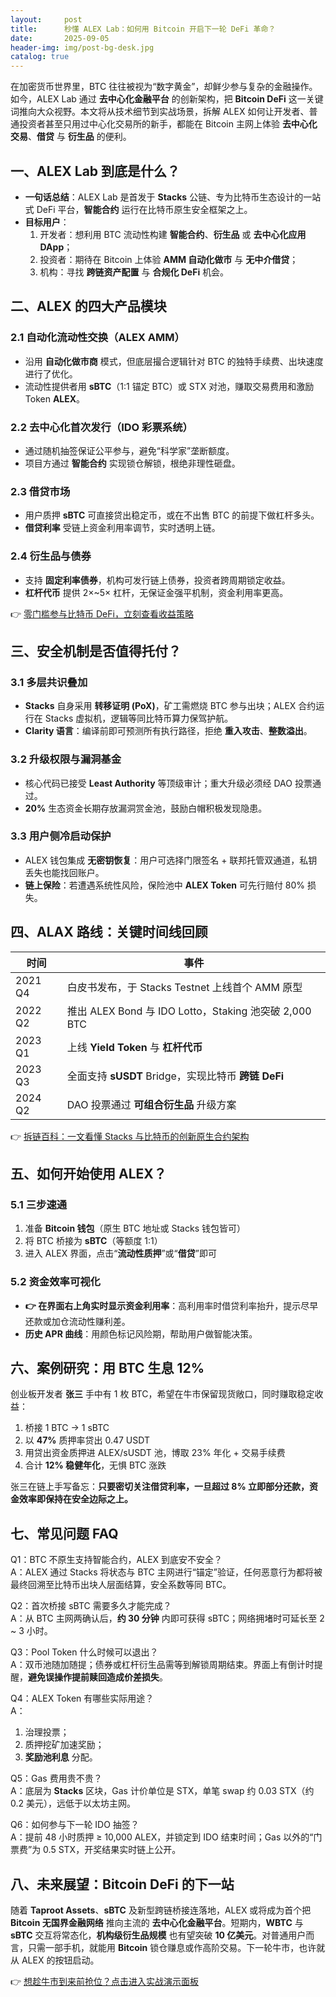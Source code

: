 ```yaml
---
layout:     post
title:      秒懂 ALEX Lab：如何用 Bitcoin 开启下一轮 DeFi 革命？
date:       2025-09-05
header-img: img/post-bg-desk.jpg
catalog: true
---
```


在加密货币世界里，BTC 往往被视为“数字黄金”，却鲜少参与复杂的金融操作。如今，ALEX Lab 通过 **去中心化金融平台** 的创新架构，把 **Bitcoin DeFi** 这一关键词推向大众视野。本文将从技术细节到实战场景，拆解 ALEX 如何让开发者、普通投资者甚至只用过中心化交易所的新手，都能在 Bitcoin 主网上体验 **去中心化交易**、**借贷** 与 **衍生品** 的便利。

## 一、ALEX Lab 到底是什么？

- **一句话总结**：ALEX Lab 是首发于 **Stacks** 公链、专为比特币生态设计的一站式 DeFi 平台，**智能合约** 运行在比特币原生安全框架之上。  
- **目标用户**：  
  1. 开发者：想利用 BTC 流动性构建 **智能合约**、**衍生品** 或 **去中心化应用 DApp**；  
  2. 投资者：期待在 Bitcoin 上体验 **AMM 自动化做市** 与 **无中介借贷**；  
  3. 机构：寻找 **跨链资产配置** 与 **合规化 DeFi** 机会。

## 二、ALEX 的四大产品模块

### 2.1 自动化流动性交换（ALEX AMM）

- 沿用 **自动化做市商** 模式，但底层撮合逻辑针对 BTC 的独特手续费、出块速度进行了优化。  
- 流动性提供者用 **sBTC**（1:1 锚定 BTC）或 STX 对池，赚取交易费用和激励 Token **ALEX**。

### 2.2 去中心化首次发行（IDO 彩票系统）

- 通过随机抽签保证公平参与，避免“科学家”垄断额度。  
- 项目方通过 **智能合约** 实现锁仓解锁，根绝非理性砸盘。

### 2.3 借贷市场

- 用户质押 **sBTC** 可直接贷出稳定币，或在不出售 BTC 的前提下做杠杆多头。  
- **借贷利率** 受链上资金利用率调节，实时透明上链。

### 2.4 衍生品与债券

- 支持 **固定利率债券**，机构可发行链上债券，投资者跨周期锁定收益。  
- **杠杆代币** 提供 2×~5× 杠杆，无保证金强平机制，资金利用率更高。

👉 [零门槛参与比特币 DeFi，立刻查看收益策略](https://okxdog.com/)

## 三、安全机制是否值得托付？

### 3.1 多层共识叠加

- **Stacks** 自身采用 **转移证明 (PoX)**，矿工需燃烧 BTC 参与出块；ALEX 合约运行在 Stacks 虚拟机，逻辑等同比特币算力保驾护航。  
- **Clarity 语言**：编译前即可预测所有执行路径，拒绝 **重入攻击**、**整数溢出**。

### 3.2 升级权限与漏洞基金

- 核心代码已接受 **Least Authority** 等顶级审计；重大升级必须经 DAO 投票通过。  
- **20%** 生态资金长期存放漏洞赏金池，鼓励白帽积极发现隐患。

### 3.3 用户侧冷启动保护

- ALEX 钱包集成 **无密钥恢复**：用户可选择门限签名 + 联邦托管双通道，私钥丢失也能找回账户。  
- **链上保险**：若遭遇系统性风险，保险池中 **ALEX Token** 可先行赔付 80% 损失。

## 四、ALAX 路线：关键时间线回顾

| 时间        | 事件                                               |
|-------------|----------------------------------------------------|
| 2021 Q4     | 白皮书发布，于 Stacks Testnet 上线首个 AMM 原型    |
| 2022 Q2     | 推出 ALEX Bond 与 IDO Lotto，Staking 池突破 2,000 BTC |
| 2023 Q1     | 上线 **Yield Token** 与 **杠杆代币**               |
| 2023 Q3     | 全面支持 **sUSDT** Bridge，实现比特币 **跨链 DeFi** |
| 2024 Q2     | DAO 投票通过 **可组合衍生品** 升级方案             |

👉 [拆链百科：一文看懂 Stacks 与比特币的创新原生合约架构](https://okxdog.com/)

## 五、如何开始使用 ALEX？

### 5.1 三步速通

1. 准备 **Bitcoin 钱包**（原生 BTC 地址或 Stacks 钱包皆可）  
2. 将 BTC 桥接为 **sBTC**（等额度 1:1）  
3. 进入 ALEX 界面，点击“**流动性质押**”或“**借贷**”即可

### 5.2 资金效率可视化

- **👉 在界面右上角实时显示资金利用率**：高利用率时借贷利率抬升，提示尽早还款或加仓流动性赚利差。  
- **历史 APR 曲线**：用颜色标记风险期，帮助用户做智能决策。

## 六、案例研究：用 BTC 生息 12%

创业板开发者 **张三** 手中有 1 枚 BTC，希望在牛市保留现货敞口，同时赚取稳定收益：

1. 桥接 1 BTC → 1 sBTC  
2. 以 **47%** 质押率贷出 0.47 USDT  
3. 用贷出资金质押进 ALEX/sUSDT 池，博取 23% 年化 + 交易手续费  
4. 合计 **12% 稳健年化**，无惧 BTC 涨跌

张三在链上手写备忘：**只要密切关注借贷利率，一旦超过 8% 立即部分还款，资金效率即保持在安全边际之上。**

## 七、常见问题 FAQ

Q1：BTC 不原生支持智能合约，ALEX 到底安不安全？  
A：ALEX 通过 Stacks 将状态与 BTC 主网进行“锚定”验证，任何恶意行为都将被最终回溯至比特币出块人层面结算，安全系数等同 BTC。

Q2：首次桥接 sBTC 需要多久才能完成？  
A：从 BTC 主网两确认后，**约 30 分钟** 内即可获得 sBTC；网络拥堵时可延长至 2 ~ 3 小时。

Q3：Pool Token 什么时候可以退出？  
A：双币池随加随提；债券或杠杆衍生品需等到解锁周期结束。界面上有倒计时提醒，**避免误操作提前赎回造成价差损失**。

Q4：ALEX Token 有哪些实际用途？  
A：  
   1. 治理投票；  
   2. 质押挖矿加速奖励；  
   3. **奖励池利息** 分配。

Q5：Gas 费用贵不贵？  
A：底层为 **Stacks** 区块，Gas 计价单位是 STX，单笔 swap 约 0.03 STX（约 0.2 美元），远低于以太坊主网。

Q6：如何参与下一轮 IDO 抽签？  
A：提前 48 小时质押 ≥ 10,000 ALEX，并锁定到 IDO 结束时间；Gas 以外的“门票费”为 0.5 STX，开奖结果实时链上公开。

## 八、未来展望：Bitcoin DeFi 的下一站

随着 **Taproot Assets**、**sBTC** 及新型跨链桥接连落地，ALEX 或将成为首个把 **Bitcoin 无国界金融网络** 推向主流的 **去中心化金融平台**。短期内，**WBTC** 与 **sBTC** 交互将常态化，**机构级衍生品规模** 也有望突破 **10 亿美元**。对普通用户而言，只需一部手机，就能用 **Bitcoin** 锁仓赚息或作高阶交易。下一轮牛市，也许就从 ALEX 的按钮启动。

👉 [想趁牛市到来前抢位？点击进入实战演示面板](https://okxdog.com/)